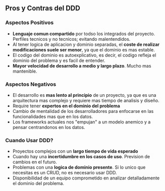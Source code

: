 ## Pros y Contras del DDD

### Aspectos Positivos

- **Lenguaje comun compartido** por todso los integrados del proyecto. Perfiles tecnicos y no tecnicos; evitando malentendidos.
- Al tener logica de aplicacion y dominio separadas, el **coste de realizar modificaciones suele ser menor**, ya que el dominio es mas estable.
- El codigo del dominio es autoexplicativo, es decir, el codigo refleja el dominio del problema y es facil de entender.
- **Mayor velocidad de desarrollo a medio y largo plazo**. Mucho mas mantenible.

### Aspectos Negativos

- El desarrollo es **mas lento al principio** de un proyecto, ya que es una arquitectura mas complejo y requiere mas tiempo de analisis y diseño.
- Require tener **expertos en el dominio del problema**
- Cambio de mentalidad de los desarrolladores para enfocarse en las funcionalidades mas que en los datos.
- Los frameworks actuales nos "empujan" a un modelo anemico y a pensar centrandonos en los datos.
### Cuando Usar DDD?

- Proyectos complejos con un **largo tiempo de vida esperado**
- Cuando hay una **incertidumbre en los casos de uso**. Prevision de cambios en el futuro.
- Problemas con una **logica de dominio presente**. Si lo unico que necesitas es un CRUD, no es necesario usar DDD.
- Disponibilidad de un equipo comprometido en analizar detalladamente el dominio del problema.